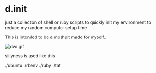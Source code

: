 # d.init #

just a collection of shell or ruby scripts to quickly init my environment
to reduce my random computer setup time

This is intended to be a moshpit made for myself.. 

![dwi.gif](http://media2.giphy.com/media/TidtDukYTD0lO/original.gif)

sillyness is used like this

   ./ubuntu
   ./rbenv
   ./ruby
   ./tat
